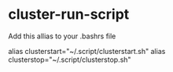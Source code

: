 # cluster-run-script

Add this allias to your .bashrs file

alias clusterstart="~/.script/clusterstart.sh"
alias clusterstop="~/.script/clusterstop.sh"
